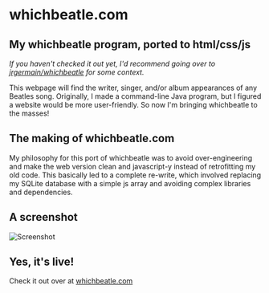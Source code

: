 # whichbeatle.com

## My whichbeatle program, ported to html/css/js

*If you haven't checked it out yet, I'd recommend going over to [jrgermain/whichbeatle](https://github.com/jrgermain/whichbeatle) for some context.*

This webpage will find the writer, singer, and/or album appearances of any Beatles song. Originally, I made a command-line Java program, but I figured a website would be more user-friendly. So now I'm bringing whichbeatle to the masses!

## The making of whichbeatle.com

My philosophy for this port of whichbeatle was to avoid over-engineering and make the web version clean and javascript-y instead of retrofitting my old code. This basically led to a complete re-write, which involved replacing my SQLite database with a simple js array and avoiding complex libraries and dependencies.

## A screenshot

![Screenshot](https://user-images.githubusercontent.com/37086292/71790202-3b849f00-2ffd-11ea-96fc-a31eeb4616b5.png)

## Yes, it's live!

Check it out over at [whichbeatle.com](https://www.whichbeatle.com/)
